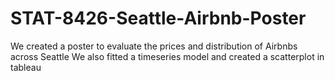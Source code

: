 # STAT-8426-Seattle-Airbnb-Poster
We created a poster to evaluate the prices and distribution of Airbnbs across Seattle
We also fitted a timeseries model and created a scatterplot in tableau
